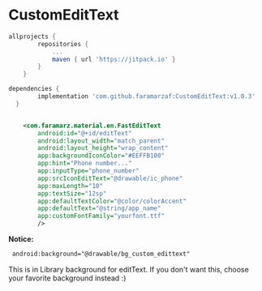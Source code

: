 # CustomEditText

```gradle
allprojects {
		repositories {
			...
			maven { url 'https://jitpack.io' }
		}
	}
  ```
  
  ```gradle
 dependencies {
	      implementation 'com.github.faramarzaf:CustomEditText:v1.0.3'
	}
  ```

```xml

    <com.faramarz.material.en.FastEditText
        android:id="@+id/editText"
        android:layout_width="match_parent"
        android:layout_height="wrap_content"
        app:backgroundIconColor="#EEFFB100"
        app:hint="Phone number..."
        app:inputType="phone_number"
        app:srcIconEditText="@drawable/ic_phone"
        app:maxLength="10"
        app:textSize="12sp"
        app:defaultTextColor="@color/colorAccent"
        app:defaultText="@string/app_name"
        app:customFontFamily="yourfont.ttf"
        />

```
**Notice:**
```xml
 android:background="@drawable/bg_custom_edittext"
```
This is in Library background for editText. If you don't want this, choose your favorite background instead :)
      
      
